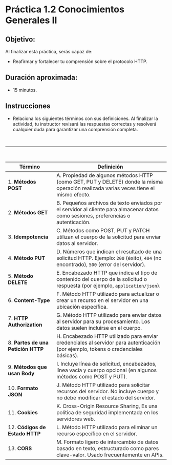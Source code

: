 # Práctica 1.2 Conocimientos Generales II

## Objetivo:

Al finalizar esta práctica, serás capaz de:
- Reafirmar y fortalecer tu comprensión sobre el protocolo HTTP.

## Duración aproximada:
- 15 minutos.

## Instrucciones 

- Relaciona los siguientes términos con sus definiciones. Al finalizar la actividad, tu instructor revisará las respuestas correctas y resolverá cualquier duda para garantizar una comprensión completa.


<br/>

---

<br/>

| **Término**                     |**Definición**                                                                                                     |
|---------------------------------|---------------------------------------------------------------------------------------------------------------------|
| 1. **Métodos POST**                | A. Propiedad de algunos métodos HTTP (como GET, PUT y DELETE) donde la misma operación realizada varias veces tiene el mismo efecto. |
| 2. **Métodos GET**                 | B. Pequeños archivos de texto enviados por el servidor al cliente para almacenar datos como sesiones, preferencias o autenticación.  |
| 3. **Idempotencia**                | C. Métodos como POST, PUT y PATCH utilizan el cuerpo de la solicitud para enviar datos al servidor.                     |
| 4. **Método PUT**                  | D. Números que indican el resultado de una solicitud HTTP. Ejemplo: `200` (éxito), `404` (no encontrado), `500` (error del servidor). |
| 5. **Método DELETE**               | E. Encabezado HTTP que indica el tipo de contenido del cuerpo de la solicitud o respuesta (por ejemplo, `application/json`).  |
| 6. **Content-Type**                | F. Método HTTP utilizado para actualizar o crear un recurso en el servidor en una ubicación específica.   |
| 7. **HTTP Authorization**          | G. Método HTTP utilizado para enviar datos al servidor para su procesamiento. Los datos suelen incluirse en el cuerpo.  |
| 8. **Partes de una Petición HTTP** | H. Encabezado HTTP utilizado para enviar credenciales al servidor para autenticación (por ejemplo, tokens o credenciales básicas).   |
| 9. **Métodos que usan Body**       | I. Incluye línea de solicitud, encabezados, línea vacía y cuerpo opcional (en algunos métodos como POST y PUT).        |
| 10. **Formato JSON**                | J. Método HTTP utilizado para solicitar recursos del servidor. No incluye cuerpo y no debe modificar el estado del servidor.  |
| 11. **Cookies**                     | K. Cross-Origin Resource Sharing, Es una política de seguridad implementada en los servidores web.
| 12. **Códigos de Estado HTTP**      | L. Método HTTP utilizado para eliminar un recurso específico en el servidor.      |
| 13. **CORS**                        | M. Formato ligero de intercambio de datos basado en texto, estructurado como pares clave-valor. Usado frecuentemente en APIs. |

